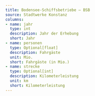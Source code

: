 ```yaml
---
title: Bodensee-Schiffsbetriebe – BSB
source: Stadtwerke Konstanz
columns:
- name: jahr
  type: int
  description: Jahr der Erhebung
  short: Jahr
- name: personen
  type: Optional[float]
  description: Fahrgäste
  unit: Mio.
  short: Fahrgäste (in Mio.)
- name: strecke
  type: Optional[int]
  description: Kilometerleistung
  unit: km
  short: Kilometerleistung
---
```

